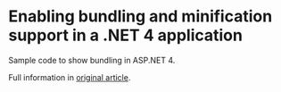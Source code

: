 # Enabling bundling and minification support in a .NET 4 application

Sample code to show bundling in ASP.NET 4.

Full information in [original article](http://kwilson.me.uk/blog/enabling-bundling-and-minification-support-in-a-net-4-application).